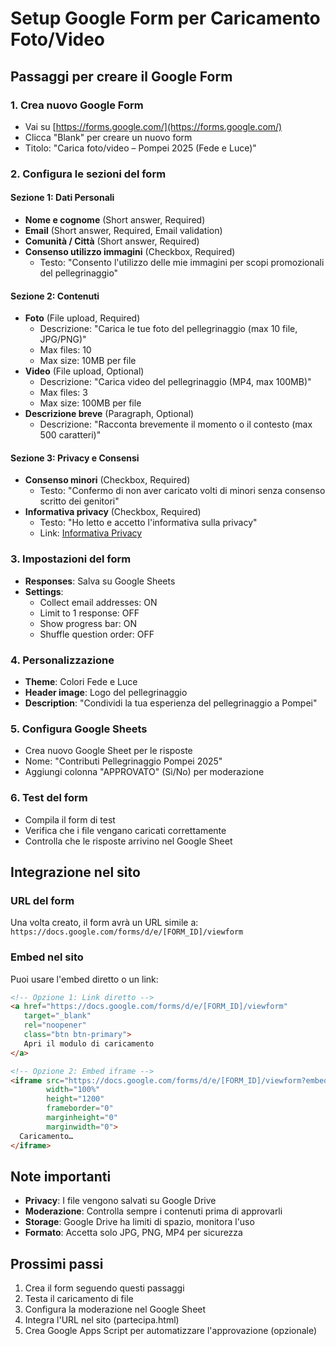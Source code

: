 # Setup Google Form per Caricamento Foto/Video

## Passaggi per creare il Google Form

### 1. Crea nuovo Google Form
- Vai su [https://forms.google.com/](https://forms.google.com/)
- Clicca "Blank" per creare un nuovo form
- Titolo: "Carica foto/video – Pompei 2025 (Fede e Luce)"

### 2. Configura le sezioni del form

#### Sezione 1: Dati Personali
- **Nome e cognome** (Short answer, Required)
- **Email** (Short answer, Required, Email validation)
- **Comunità / Città** (Short answer, Required)
- **Consenso utilizzo immagini** (Checkbox, Required)
  - Testo: "Consento l'utilizzo delle mie immagini per scopi promozionali del pellegrinaggio"

#### Sezione 2: Contenuti
- **Foto** (File upload, Required)
  - Descrizione: "Carica le tue foto del pellegrinaggio (max 10 file, JPG/PNG)"
  - Max files: 10
  - Max size: 10MB per file
- **Video** (File upload, Optional)
  - Descrizione: "Carica video del pellegrinaggio (MP4, max 100MB)"
  - Max files: 3
  - Max size: 100MB per file
- **Descrizione breve** (Paragraph, Optional)
  - Descrizione: "Racconta brevemente il momento o il contesto (max 500 caratteri)"

#### Sezione 3: Privacy e Consensi
- **Consenso minori** (Checkbox, Required)
  - Testo: "Confermo di non aver caricato volti di minori senza consenso scritto dei genitori"
- **Informativa privacy** (Checkbox, Required)
  - Testo: "Ho letto e accetto l'informativa sulla privacy"
  - Link: [Informativa Privacy](#)

### 3. Impostazioni del form
- **Responses**: Salva su Google Sheets
- **Settings**:
  - Collect email addresses: ON
  - Limit to 1 response: OFF
  - Show progress bar: ON
  - Shuffle question order: OFF

### 4. Personalizzazione
- **Theme**: Colori Fede e Luce
- **Header image**: Logo del pellegrinaggio
- **Description**: "Condividi la tua esperienza del pellegrinaggio a Pompei"

### 5. Configura Google Sheets
- Crea nuovo Google Sheet per le risposte
- Nome: "Contributi Pellegrinaggio Pompei 2025"
- Aggiungi colonna "APPROVATO" (Sì/No) per moderazione

### 6. Test del form
- Compila il form di test
- Verifica che i file vengano caricati correttamente
- Controlla che le risposte arrivino nel Google Sheet

## Integrazione nel sito

### URL del form
Una volta creato, il form avrà un URL simile a:
`https://docs.google.com/forms/d/e/[FORM_ID]/viewform`

### Embed nel sito
Puoi usare l'embed diretto o un link:

```html
<!-- Opzione 1: Link diretto -->
<a href="https://docs.google.com/forms/d/e/[FORM_ID]/viewform" 
   target="_blank" 
   rel="noopener" 
   class="btn btn-primary">
   Apri il modulo di caricamento
</a>

<!-- Opzione 2: Embed iframe -->
<iframe src="https://docs.google.com/forms/d/e/[FORM_ID]/viewform?embedded=true" 
        width="100%" 
        height="1200" 
        frameborder="0" 
        marginheight="0" 
        marginwidth="0">
  Caricamento…
</iframe>
```

## Note importanti

- **Privacy**: I file vengono salvati su Google Drive
- **Moderazione**: Controlla sempre i contenuti prima di approvarli
- **Storage**: Google Drive ha limiti di spazio, monitora l'uso
- **Formato**: Accetta solo JPG, PNG, MP4 per sicurezza

## Prossimi passi

1. Crea il form seguendo questi passaggi
2. Testa il caricamento di file
3. Configura la moderazione nel Google Sheet
4. Integra l'URL nel sito (partecipa.html)
5. Crea Google Apps Script per automatizzare l'approvazione (opzionale)

